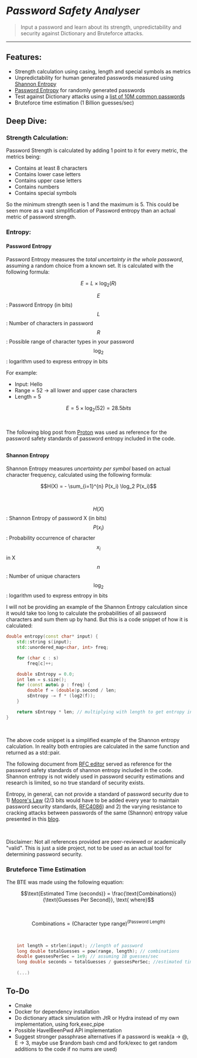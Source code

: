 # _Password Safety Analyser_

> Input a password and learn about its strength, unpredictability 
> and security against Dictionary and Bruteforce attacks.

---

## Features:

- Strength calculation using casing, length and special symbols as metrics
- Unpredictability for human generated passwords measured using [Shannon Entropy](https://en.wikipedia.org/wiki/Entropy_(information_theory)) 
- [Password Entropy](https://www.pleacher.com/mp/mlessons/algebra/entropy.html) for randomly generated passwords
- Test against Dictionary attacks using a [list of 10M common passwords](https://github.com/danielmiessler/SecLists/blob/master/Passwords/Common-Credentials/Pwdb_top-10000000.txt)
- Bruteforce time estimation (1 Billion guesses/sec)


## Deep Dive:

### Strength Calculation:

Password Strength is calculated by adding 1 point to it for every metric, the metrics being:
<br>    
- Contains at least 8 characters
- Contains lower case letters
- Contains upper case letters
- Contains numbers
- Contains special symbols

So the minimum strength seen is 1 and the maximum is 5. This could be seen more as a vast simplification of Password entropy than an actual metric of password strength.


### Entropy:


#### Password Entropy

Password Entropy measures the _total uncertainty in the whole password_, assuming a random choice from a known set. It is calculated with the following formula:

```math
E = L \times \log_2(R)
```

$$E$$: Password Entropy (in bits)     
$$L$$: Number of characters in password    
$$R$$: Possible range of character types in your password    
$$\log_2$$: logarithm used to express entropy in bits    

For example: 

 - Input: Hello
 - Range = 52 -> all lower and upper case characters
 - Length = 5

```math
E = 5 \times \log_2(52) = 28.5 bits
```

<br>

The following blog post from [Proton](https://proton.me/blog/what-is-password-entropy) was used as reference for the password safety standards of password entropy included in the code.

## 

#### Shannon Entropy

Shannon Entropy measures _uncertainty per symbol_ based on actual character frequency, calculated using the following formula:

```math
H(X) = - \sum_{i=1}^{n} P(x_i) \log_2 P(x_i)
```

<br>

$$H(X)$$: Shannon Entropy of password X (in bits)    
$$P(x_i)$$: Probability occurrence of character $$x_i$$ in X     
$$n$$: Number of unique characters    
$$\log_2$$: logarithm used to express entropy in bits    

I will not be providing an example of the Shannon Entropy calculation since it would take too long to calculate the probabilities of all password characters and sum them up by hand. But this is a code snippet of how it is calculated:

```cpp
double entropy(const char* input) {
    std::string s(input);
    std::unordered_map<char, int> freq;

    for (char c : s)
        freq[c]++;

    double sEntropy = 0.0;
    int len = s.size();
    for (const auto& p : freq) {
        double f = (double)p.second / len;
        sEntropy -= f * (log2(f));
    }

    return sEntropy * len; // multiplying with length to get entropy in bits
}
```

<br>    

The above code snippet is a simplified example of the Shannon entropy calculation. In reality both entropies are calculated in the same function and returned as a std::pair.        

The following document from [RFC editor](https://www.rfc-editor.org/rfc/rfc4086) served as reference for the password safety standards of shannon entropy included in the code. Shannon entropy is not widely used in password security estimations and research is limited, so no true standard of security exists.    


Entropy, in general, can not provide a standard of password security due to 1) [Moore's Law](https://en.wikipedia.org/wiki/Moore%27s_law) (2/3 bits would have to be added every year to maintain password security standards, [RFC4086](https://www.rfc-editor.org/rfc/rfc4086#section-8.2.1)) and 2) the varying resistance to cracking attacks between passwords of the same (Shannon) entropy value presented in this [blog](https://reusablesec.blogspot.com/2010/10/ccs-paper-part-2-password-entropy.html).

<br>

Disclaimer: Not all references provided are peer-reviewed or academically "valid". This is just a side project, not to be used as an actual tool for determining password security.

### Bruteforce Time Estimation

The BTE was made using the following equation:    

```math
\text{Estimated Time (seconds)} = \frac{\text{Combinations}}{\text{Guesses Per Second}}, \text{ where}
```
<br> 

```math
\text{Combinations} = (\text{Character type range})^{(\text{Password Length})}
```

<br>

```cpp
    int length = strlen(input); //length of password
	long double totalGuesses = pow(range, length); // combinations
	double guessesPerSec = 1e9; // assuming 1B guesses/sec
	long double seconds = totalGuesses / guessesPerSec; //estimated time
    
    (...)
```   

## To-Do

 - Cmake
 - Docker for dependency installation
 - Do dictionary attack simulation with JtR or Hydra instead of my own implementation, using fork,exec,pipe
 - Possible HaveIBeenPwd API implementation
 - Suggest stronger passphrase alternatives if a password is weak(a -> @, E -> 3, maybe use $random bash cmd and fork/exec to get random additions to the code if no nums are used)


